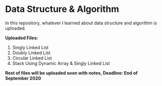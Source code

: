 # Data Structure & Algorithm
In this repository, whatever I learned about data structure and algorithm is uploaded.

**Uploaded Files:**
1. Singly Linked List
2. Doubly Linked List
3. Circular Linked List
4. Stack Using Dynamic Array & Singly Linked List 


**Rest of files will be uploaded soon with notes, Deadline: End of September 2020**
